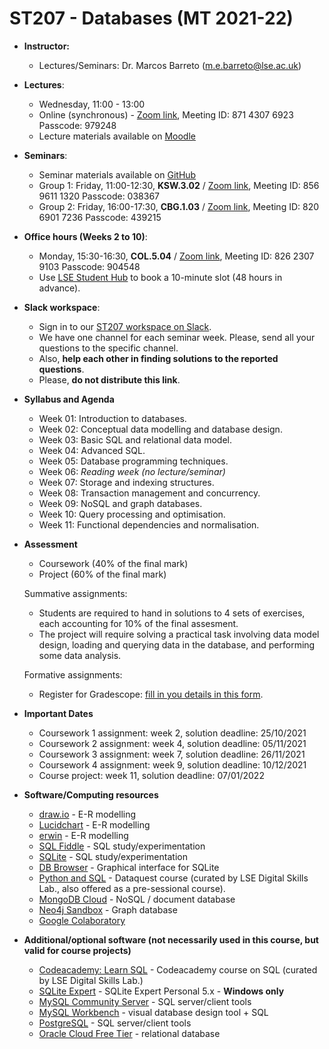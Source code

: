 # ST207 - Databases (MT 2021-22)

* **Instructor:**
  * Lectures/Seminars: Dr. Marcos Barreto (m.e.barreto@lse.ac.uk)

* **Lectures**: 
   * Wednesday, 11:00 - 13:00
   * Online (synchronous) - [Zoom link](https://lse.zoom.us/j/87143076923?pwd=TEdVYU1tcTFDQ0dYUys3Ly9STERpQT09), Meeting ID: 871 4307 6923 Passcode: 979248
   * Lecture materials available on [Moodle](https://moodle.lse.ac.uk/course/view.php?id=7681)

* **Seminars**:
   * Seminar materials available on [GitHub](https://github.com/lse-st207/lectures2021)
   * Group 1: Friday, 11:00-12:30, **KSW.3.02** / [Zoom link](https://lse.zoom.us/j/85696111320?pwd=RWhySmVtU2lyTnh4RHhINjUyK2VUZz09), Meeting ID: 856 9611 1320 Passcode: 038367
   * Group 2: Friday, 16:00-17:30, **CBG.1.03** / [Zoom link](https://lse.zoom.us/j/82069017236?pwd=a1dLNU92TzhkQ2JjeTVHRkl4bk9QQT09), Meeting ID: 820 6901 7236 Passcode: 439215

* **Office hours (Weeks 2 to 10)**:
   * Monday, 15:30-16:30, **COL.5.04** / [Zoom link](https://lse.zoom.us/j/82623079103?pwd=Z2I1VFBkU1FpQUF0dVlMVVcwMlpBQT09), Meeting ID: 826 2307 9103
Passcode: 904548
   * Use [LSE Student Hub](https://studenthub.lse.ac.uk/) to book a 10-minute slot (48 hours in advance).

* **Slack workspace**:
   * Sign in to our [ST207 workspace on Slack](https://join.slack.com/t/st207-mt2021-qa/shared_invite/zt-wnu15rp1-1Kwbl9Fvd6NtLsTss45qPg).
   * We have one channel for each seminar week. Please, send all your questions to the specific channel. 
   * Also, **help each other in finding solutions to the reported questions**.
   * Please, **do not distribute this link**.
   
* **Syllabus and Agenda**
   * Week 01: Introduction to databases.
   * Week 02: Conceptual data modelling and database design.
   * Week 03: Basic SQL and relational data model.
   * Week 04: Advanced SQL.
   * Week 05: Database programming techniques.
   * Week 06: *Reading week (no lecture/seminar)*
   * Week 07: Storage and indexing structures.
   * Week 08: Transaction management and concurrency.
   * Week 09: NoSQL and graph databases.
   * Week 10: Query processing and optimisation.
   * Week 11: Functional dependencies and normalisation.

* **Assessment**
   * Coursework (40% of the final mark)
   * Project (60% of the final mark)
 
   Summative assignments:
   * Students are required to hand in solutions to 4 sets of exercises, each accounting for 10% of the final assesment.
   * The project will require solving a practical task involving data model design, loading and querying data in the database, and performing some data analysis.
 
   Formative assignments:
   * Register for Gradescope: [fill in you details in this form](https://forms.gle/4Awbmhy2Q4iFRnNeA).

* **Important Dates**
   * Coursework 1 assignment: week 2, solution deadline: 25/10/2021
   * Coursework 2 assignment: week 4, solution deadline: 05/11/2021
   * Coursework 3 assignment: week 7, solution deadline: 26/11/2021
   * Coursework 4 assignment: week 9, solution deadline: 10/12/2021
   * Course project: week 11, solution deadline: 07/01/2022

* **Software/Computing resources**
   - [draw.io](http://draw.io) - E-R modelling
   - [Lucidchart](https://www.lucidchart.com/pages/landing/er-diagram-software) - E-R modelling
   - [erwin](https://support.erwin.com/hc/en-us/articles/360035642891-erwin-DM-Downloads-Guides-) - E-R modelling
   - [SQL Fiddle](http://sqlfiddle.com/) - SQL study/experimentation
   - [SQLite](https://www.sqlite.org/download.html) - SQL study/experimentation
   - [DB Browser](https://sqlitebrowser.org/) - Graphical interface for SQLite
   - [Python and SQL](https://moodle.lse.ac.uk/course/view.php?id=7696) - Dataquest course (curated by LSE Digital Skills Lab., also offered as a pre-sessional course).
   - [MongoDB Cloud](https://www.mongodb.com/cloud) - NoSQL / document database
   - [Neo4j Sandbox](https://neo4j.com/) - Graph database
   - [Google Colaboratory](https://colab.research.google.com/notebooks/intro.ipynb)

* **Additional/optional software (not necessarily used in this course, but valid for course projects)**
   - [Codeacademy: Learn SQL](https://moodle.lse.ac.uk/course/view.php?id=7572) - Codeacademy course on SQL (curated by LSE Digital Skills Lab.)
   - [SQLite Expert](http://www.sqliteexpert.com/download.html) - SQLite Expert Personal 5.x - **Windows only**
   - [MySQL Community Server](https://dev.mysql.com/downloads/mysql/) - SQL server/client tools
   - [MySQL Workbench](https://dev.mysql.com/downloads/workbench/) - visual database design tool + SQL
   - [PostgreSQL](https://www.postgresql.org/download/) - SQL server/client tools
   - [Oracle Cloud Free Tier](https://www.oracle.com/uk/cloud/free) - relational database

